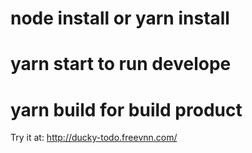 # node install or yarn install
# yarn start to run develope
# yarn build for build product

Try it at: http://ducky-todo.freevnn.com/